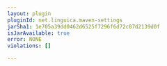 ```yaml
---
layout: plugin
pluginId: net.linguica.maven-settings
jarSha1: 1e705a39dd0462d6525f7296f6d72c07d2139d0f
isJarAvailable: true
error: NONE
violations: []

---
```


